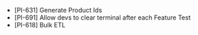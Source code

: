 - [PI-631] Generate Product Ids
- [PI-691] Allow devs to clear terminal after each Feature Test
- [PI-618] Bulk ETL
